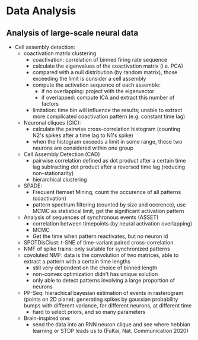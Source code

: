 # Data Analysis

## Analysis of large-scale neural data

- Cell assembly detection:
  - coactivation matrix clustering
    - coactivation: correlation of binned firing rate sequence
    - calculate the eigenvalues of the coactivation matrix (i.e. PCA)
    - compared with a null distribution (by random matrix), those exceeding the limit is consider a cell assembly
    - compute the activation sequence of each assemble:
      - if no overlapping: project with the eigenvector
      - if overlapped: compute ICA and extract this number of factors
    - limitation: time bin will influence the results; unable to extract more complicated coactivation pattern (e.g. constant time lag)
  - Neuronal cliques (GIC):
    - calculate the pairwise cross-correlation histogram (counting N2's spikes after a time lag to N1's spike)
    - when the histogram exceeds a limit in some range, these two neurons are considered within one group
  - Cell Assembly Detection (CAD)
    - pairwise correlation defined as dot product after a certain time lag subtracting dot product after a reversed time lag (reducing non-stationarity)
    - hierarchical clustering
  - SPADE:
    - Frequent Itemset Mining, count the occurence of all patterns (coactivation)
    - pattern spectrum filtering (counted by size and occrence), use MCMC as statistical limit, get the significant activation pattern
  - Analysis of sequences of synchronous events (ASSET)
    - correlation between timepoints (by neural activation overlapping)
    - MCMC
    - Get the time when pattern reactivates, but no neuron id
  - SPOTDisClust: t-SNE of time-variant paired cross-correlation
  - NMF of spike trains: only suitable for synchronized patterns
  - covoluted NMF: data is the convolution of two matrices, able to extract a pattern with a certain time lengths
    - still very dependent on the choice of binned length
    - non-convex optimization didn't has unique solution
    - only able to detect patterns involving a large proportion of neurons
  - PP-Seq: hierachical bayesian estimation of events in rasterogram (points on 2D plane): generating spikes by gaussian probability bumps with different variance, for different neurons, at different time
    - hard to select priors, and so many parameters
  - Brain-inspired one:
    - send the data into an RNN neuron clique and see where hebbian learning or STDP leads us to (FuKai, Nat. Communication 2020)